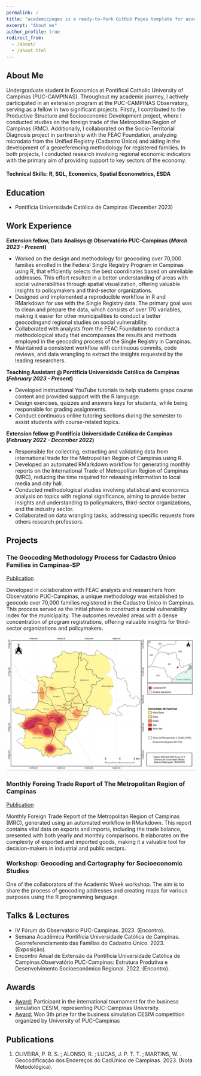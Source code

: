 ```yaml
---
permalink: /
title: "academicpages is a ready-to-fork GitHub Pages template for academic personal websites"
excerpt: "About me"
author_profile: true
redirect_from: 
  - /about/
  - /about.html
---
```


## About Me
Undergraduate student in Economics at Pontifical Catholic University of Campinas (PUC-CAMPINAS). Throughout my academic journey, I actively participated in an extension program at the PUC-CAMPINAS Observatory, serving as a fellow in two significant projects. Firstly, I contributed to the Productive Structure and Socioeconomic Development project, where I conducted studies on the foreign trade of the Metropolitan Region of Campinas (RMC). Additionally, I collaborated on the Socio-Territorial Diagnosis project in partnership with the FEAC Foundation, analyzing microdata from the Unified Registry (Cadastro Único) and aiding in the development of a georeferencing methodology for registered families. In both projects, I conducted research involving regional economic indicators with the primary aim of providing support to key sectors of the economy.

#### Technical Skills: R, SQL, Economics, Spatial Econometrics, ESDA

## Education
- Pontifícia Universidade Católica de Campinas (December 2023)

## Work Experience
**Extension fellow, Data Analisys @ Observatório PUC-Campinas (_March 2023 - Present_)**
- Worked on the design and methodology for geocoding over 70,000 families enrolled in the Federal Single Registry Program in Campinas using R, that efficiently selects the best coordinates based on unreliable addresses. This effort resulted in a better understanding of areas with social vulnerabilities through spatial visualization, offering valuable insights to policymakers and third-sector organizations.
- Designed and implemented a reproducible workflow in R and RMarkdown for use with the Single Registry data. The primary goal was to clean and prepare the data, which consists of over 170 variables, making it easier for other municipalities to conduct a better geocodingand regional studies on social vulnerability.
- Collaborated with analysts from the FEAC Foundation to conduct a methodological study that encompasses the results and methods employed in the geocoding process of the Single Registry in Campinas.
- Maintained a consistent workflow with continuous commits, code reviews, and data wrangling to extract the insights requested by the leading researchers.

**Teaching Assistant @ Pontifícia Universidade Católica de Campinas (_February 2023 - Present_)**
- Developed instructional YouTube tutorials to help students graps course content and provided support with the R language.
- Design exercises, quizzes and answers keys for students, while being responsible for grading assignments.
- Conduct continuous online tutoring sections during the semester to assist students with course-related topics.

**Extension fellow @ Pontifícia Universidade Católica de Campinas (_February 2022 - December 2022_)**
- Responsible for collecting, extracting and validating data from international trade for the Metropolitan Region of Campinas using R.
- Developed an automated RMarkdown workflow for generating monthly reports on the International Trade of Metropolitan Region of Campinas (MRC), reducing the time required for releasing information to local media and city hall.
- Conducted methodological studies involving statistical and economics analysis on topics with regional significance, aiming to provide better insights and understanding to policymakers, third-sector organizations, and the industry sector.
- Collaborated on data wrangling tasks, addressing specific requests from others research professors. 

## Projects
### The Geocoding Methodology Process for Cadastro Único Families in Campinas-SP
[Publication](https://feac.org.br/wp-content/uploads/2023/10/Geocodificacao_FEAC.pdf?portfolioCats=3105#new_tab)

Developed in collaboration with FEAC analysts and researchers from Observatório PUC-Campinas, a unique methodology was established to geocode over 70,000 families registered in the Cadastro Único in Campinas. This process served as the initial phase to construct a social vulnerability index for the municipality. The outcomes revealed areas with a dense concentration of program registrations, offering valuable insights for third-sector organizations and policymakers.


<img src="/images/1-Map-Geocoding.jpeg" alt="1-Map-Geocoding" />

### Monthly Foreing Trade Report of The Metropolitan Region of Campinas
[Publication](https://observatorio.puc-campinas.edu.br/informativo-mensal-balanca-comercial-da-regiao-metropolitana-de-campinas-volume-5-n-06-2022/)

Monthly Foreign Trade Report of the Metropolitan Region of Campinas (MRC), generated using an automated workflow in RMarkdown. This report contains vital data on exports and imports, including the trade balance, presented with both yearly and monthly comparisons. It elaborates on the complexity of exported and imported goods, making it a valuable tool for decision-makers in industrial and public sectprs.


### Workshop: Geocoding and Cartography for Socioeconomic Studies

One of the collaborators of the Academic Week workshop. The aim is to share the process of geocoding addresses and creating maps for various purposes using the R programming language.


## Talks & Lectures
- IV Fórum do Observatório PUC-Campinas. 2023. (Encontro).
- Semana Acadêmica Pontifícia Universidade Católica de Campinas. Georreferenciamento das Famílias do Cadastro Único. 2023. (Exposição).
- Encontro Anual de Extensão da Pontifícia Universidade Católica de Campinas.Observatório PUC-Campinas: Estrutura Produtiva e Desenvolvimento Socioeconômico Regional. 2022. (Encontro).

## Awards
- [Award:](https://www.puc-campinas.edu.br/estudantes-da-puc-campinas-vencem-etapa-continental-e-vao-disputar-mundial-de-simulacao-de-negocios/) Participant in the international tournament for the business simulation CESIM, representing PUC-Campinas University.
- [Award:](https://www.puc-campinas.edu.br/puc-campinas-e-cbyk-anunciam-vencedores-de-torneio-de-simulacao-de-negocios/) Won 3th prize for the business simulation CESIM competition organized by University  of PUC-Campinas

## Publications
1. OLIVEIRA, P. R. S. ; ALONSO, R. ; LUCAS, J. P. T. T. ; MARTINS, W. . Geocodificação dos Endereços do CadÚnico de Campinas. 2023. (Nota Metodológica).
